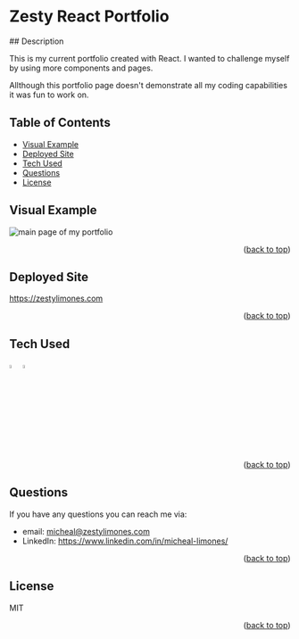 # Zesty React Portfolio

<div id="top"></div>
## Description

This is my current portfolio created with React. I wanted to challenge myself by using more components and pages.

Allthough this portfolio page doesn't demonstrate all my coding capabilities it was fun to work on.

## Table of Contents

- [Visual Example](#visual-example)
- [Deployed Site](#deployed-site)
- [Tech Used](#tech-used)
- [Questions](#questions)
- [License](#license)

## Visual Example

![main page of my portfolio](./assets/images/portfolio-screenshot.jpg)

<p align="right">(<a href="#top">back to top</a>)</p>

## Deployed Site

https://zestylimones.com

<p align="right">(<a href="#top">back to top</a>)</p>

## Tech Used

<div style='margin: 1em 0;'>
<img src=https://cdn.jsdelivr.net/gh/devicons/devicon/icons/react/react-original.svg" alt="React.js" width="4%" />
<img src="https://cdn.jsdelivr.net/gh/devicons/devicon/icons/javascript/javascript-original.svg" alt="JavaScript" width="4%" />

</div>

<p align="right">(<a href="#top">back to top</a>)</p>

## Questions

If you have any questions you can reach me via:

- email: micheal@zestylimones.com
- LinkedIn: https://www.linkedin.com/in/micheal-limones/

<p align="right">(<a href="#top">back to top</a>)</p>

## License

MIT

<p align="right">(<a href="#top">back to top</a>)</p>
